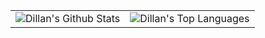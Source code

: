 <table width="100%">
  <tr>
    <td>
      <img alt="Dillan's Github Stats" src="https://github-readme-stats.dillanjwilding.vercel.app
/api?username=dillanjwilding&count_private=true&show_icons=true&theme=solarized-dark" />
    </td>
    <td>
      <img alt="Dillan's Top Languages" src="https://github-readme-stats.dillanjwilding.vercel.app
/api/top-langs/?username=dillanjwilding&layout=compact&theme=gruvbox" />
    </td>
  </tr>
</table>

<!--
**dillanjwilding/dillanjwilding** is a ✨ _special_ ✨ repository because its `README.md` (this file) appears on your GitHub profile.

Here are some ideas to get you started:

- 🔭 I’m currently working on ...
- 🌱 I’m currently learning ...
- 👯 I’m looking to collaborate on ...
- 🤔 I’m looking for help with ...
- 💬 Ask me about ...
- 📫 How to reach me: ...
- 😄 Pronouns: ...
- ⚡ Fun fact: ...
-->
